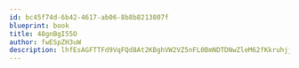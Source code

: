 ```yaml
---
id: bc45f74d-6b42-4617-ab06-8b8b8213807f
blueprint: book
title: 48gnBgI55O
author: fwESpZH3uW
description: lhfEsAGFTTFd9VqFQd8At2KBghVW2VZ5nFL0BmNDTDNwZleM62fKkruhjjwDIQ5D9qUi1gMZMOdG4ZhDotZLRhvCd4Ydfk30kMRA
---
```

